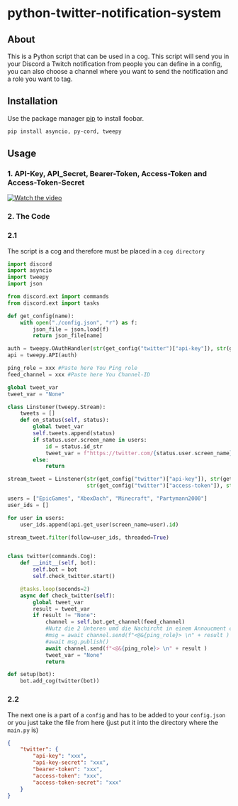 # python-twitter-notification-system

## About

This is a Python script that can be used in a cog. This script will send you in your Discord a Twitch notification from people you can define in a config, you can also choose a channel where you want to send the notification and a role you want to tag.

## Installation

Use the package manager [pip](https://pip.pypa.io/en/stable/) to install foobar.

```bash
pip install asyncio, py-cord, tweepy
```

## Usage

### 1. API-Key, API_Secret, Bearer-Token, Access-Token and Access-Token-Secret
[![Watch the video](https://devportalawards.org/sites/default/files/styles/nominees_image/public/2021-06/Screenshot%202021-06-04%20at%2011.55.25.png?itok=QuqgbYrb)](https://www.youtube.com/watch?v=gonG7_ffwsk)

### 2. The Code

### 2.1
The script is a cog and therefore must be placed in a `cog directory`

```python
import discord
import asyncio
import tweepy
import json

from discord.ext import commands
from discord.ext import tasks

def get_config(name):
    with open("./config.json", "r") as f:
        json_file = json.load(f)
        return json_file[name]

auth = tweepy.OAuthHandler(str(get_config("twitter")["api-key"]), str(get_config("twitter")["api-key-secret"]), str(get_config("twitter")["access-token"]), str(get_config("twitter")["access-token-secret"]))
api = tweepy.API(auth)

ping_role = xxx #Paste here You Ping role
feed_channel = xxx #Paste here You Channel-ID

global tweet_var
tweet_var = "None"

class Linstener(tweepy.Stream):
    tweets = []
    def on_status(self, status):
        global tweet_var
        self.tweets.append(status)
        if status.user.screen_name in users:
            id = status.id_str
            tweet_var = f"https://twitter.com/{status.user.screen_name}/status/{id}"
        else:
            return

stream_tweet = Linstener(str(get_config("twitter")["api-key"]), str(get_config("twitter")["api-key-secret"]),
                         str(get_config("twitter")["access-token"]), str(get_config("twitter")["access-token-secret"]))

users = ["EpicGames", "XboxDach", "Minecraft", "Partymann2000"]
user_ids = []

for user in users:
    user_ids.append(api.get_user(screen_name=user).id)

stream_tweet.filter(follow=user_ids, threaded=True)


class twitter(commands.Cog):
    def __init__(self, bot):
        self.bot = bot
        self.check_twitter.start()

    @tasks.loop(seconds=2)
    async def check_twitter(self):
        global tweet_var
        result = tweet_var
        if result != "None":
            channel = self.bot.get_channel(feed_channel)
            #Nutz die 2 Unteren umd die Nachircht in einem Annoucment channel zu senden
            #msg = await channel.send(f"<@&{ping_role}> \n" + result )
            #await msg.publish()
            await channel.send(f"<@&{ping_role}> \n" + result )
            tweet_var = "None"
            return

def setup(bot):
    bot.add_cog(twitter(bot))
```

### 2.2
The next one is a part of a `config` and has to be added to your `config.json` or you just take the file from here (just put it into the directory where the `main.py` is)

```json
{
	"twitter": {
        "api-key": "xxx",
        "api-key-secret": "xxx",
        "bearer-token": "xxx",
        "access-token": "xxx",
        "access-token-secret": "xxx"
    }
}
```

